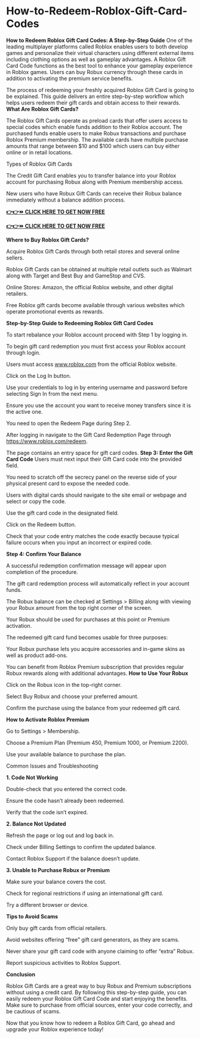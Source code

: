 # How-to-Redeem-Roblox-Gift-Card-Codes
**How to Redeem Roblox Gift Card Codes: A Step-by-Step Guide**
One of the leading multiplayer platforms called Roblox enables users to both develop games and personalize their virtual characters using different external items including clothing options as well as gameplay advantages. A Roblox Gift Card Code functions as the best tool to enhance your gameplay experience in Roblox games. Users can buy Robux currency through these cards in addition to activating the premium service benefits.

The process of redeeming your freshly acquired Roblox Gift Card is going to be explained. This guide delivers an entire step-by-step workflow which helps users redeem their gift cards and obtain access to their rewards.
**What Are Roblox Gift Cards?**

The Roblox Gift Cards operate as preload cards that offer users access to special codes which enable funds addition to their Roblox account. The purchased funds enable users to make Robux transactions and purchase Roblox Premium membership. The available cards have multiple purchase amounts that range between $10 and $100 which users can buy either online or in retail locations.

Types of Roblox Gift Cards

The Credit Gift Card enables you to transfer balance into your Roblox account for purchasing Robux along with Premium membership access.

New users who have Robux Gift Cards can receive their Robux balance immediately without a balance addition process.

**[👉👉⏩ CLICK HERE TO GET NOW FREE](https://giftcardzoneusa.com/alloffer/alloffercard.html)**

**[👉👉⏩ CLICK HERE TO GET NOW FREE](https://giftcardzoneusa.com/alloffer/alloffercard.html)**

**Where to Buy Roblox Gift Cards?**

Acquire Roblox Gift Cards through both retail stores and several online sellers.

Roblox Gift Cards can be obtained at multiple retail outlets such as Walmart along with Target and Best Buy and GameStop and CVS.

Online Stores: Amazon, the official Roblox website, and other digital retailers.

Free Roblox gift cards become available through various websites which operate promotional events as rewards.

**Step-by-Step Guide to Redeeming Roblox Gift Card Codes**

To start rebalance your Roblox account proceed with Step 1 by logging in.

To begin gift card redemption you must first access your Roblox account through login.

Users must access www.roblox.com from the official Roblox website.

Click on the Log In button.

Use your credentials to log in by entering username and password before selecting Sign In from the next menu.

Ensure you use the account you want to receive money transfers since it is the active one.

You need to open the Redeem Page during Step 2.

After logging in navigate to the Gift Card Redemption Page through https://www.roblox.com/redeem.

The page contains an entry space for gift card codes.
**Step 3: Enter the Gift Card Code**
Users must next input their Gift Card code into the provided field.

You need to scratch off the secrecy panel on the reverse side of your physical present card to expose the needed code.

Users with digital cards should navigate to the site email or webpage and select or copy the code.

Use the gift card code in the designated field.

Click on the Redeem button.

Check that your code entry matches the code exactly because typical failure occurs when you input an incorrect or expired code.

**Step 4: Confirm Your Balance**

A successful redemption confirmation message will appear upon completion of the procedure.

The gift card redemption process will automatically reflect in your account funds.

The Robux balance can be checked at Settings > Billing along with viewing your Robux amount from the top right corner of the screen.

Your Robux should be used for purchases at this point or Premium activation.

The redeemed gift card fund becomes usable for three purposes:

Your Robux purchase lets you acquire accessories and in-game skins as well as product add-ons.

You can benefit from Roblox Premium subscription that provides regular Robux rewards along with additional advantages.
**How to Use Your Robux**

Click on the Robux icon in the top-right corner.

Select Buy Robux and choose your preferred amount.

Confirm the purchase using the balance from your redeemed gift card.

**How to Activate Roblox Premium**

Go to Settings > Membership.

Choose a Premium Plan (Premium 450, Premium 1000, or Premium 2200).

Use your available balance to purchase the plan.

Common Issues and Troubleshooting

**1. Code Not Working**

Double-check that you entered the correct code.

Ensure the code hasn’t already been redeemed.

Verify that the code isn’t expired.

**2. Balance Not Updated**

Refresh the page or log out and log back in.

Check under Billing Settings to confirm the updated balance.

Contact Roblox Support if the balance doesn’t update.

**3. Unable to Purchase Robux or Premium**

Make sure your balance covers the cost.

Check for regional restrictions if using an international gift card.

Try a different browser or device.

**Tips to Avoid Scams**

Only buy gift cards from official retailers.

Avoid websites offering “free” gift card generators, as they are scams.

Never share your gift card code with anyone claiming to offer “extra” Robux.

Report suspicious activities to Roblox Support.

**Conclusion**

Roblox Gift Cards are a great way to buy Robux and Premium subscriptions without using a credit card. By following this step-by-step guide, you can easily redeem your Roblox Gift Card Code and start enjoying the benefits. Make sure to purchase from official sources, enter your code correctly, and be cautious of scams.

Now that you know how to redeem a Roblox Gift Card, go ahead and upgrade your Roblox experience today!
